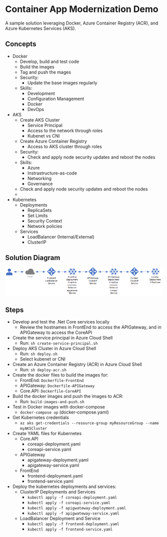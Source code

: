 # Container App Modernization Demo

A sample solution leveraging Docker, Azure Container Registry (ACR), and Azure Kubernetes Services (AKS).

## Concepts

- Docker
  - Develop, build and test code
  - Build the images
  - Tag and push the mages
  - Security:
    - Update the base images regularly
  - Skills:
    - Development
    - Configuration Management
    - Docker
    - DevOps
- AKS
  - Create AKS Cluster
    - Service Principal
    - Access to the network through roles
    - Kubenet vs CNI
  - Create Azure Container Registry
    - Access to AKS cluster through roles
  - Security:
    - Check and apply node security updates and reboot the nodes
  - Skills:
    - Azure
    - Instrastructure-as-code
    - Networking
    - Governance
  - Check and apply node security updates and reboot the nodes
  - 
- Kubernetes
  - Deployments
    - ReplicaSets
    - Set Limits
    - Security Context
    - Network policies
  - Services
    - LoadBalancer (Internal/External)
    - ClusterIP

## Solution Diagram

![Solution Diagram](Diagram.png)

## Steps

- Develop and test the .Net Core services locally
  - Review the hostnames in FrontEnd to access the APIGateway, and in APIGateway to access the CoreAPI
- Create the service principal in Azure Cloud Shell
  - Run: ```sh create-service-principal.sh```
- Deploy AKS Cluster in Azure Cloud Shell
  - Run: ```sh deploy.sh```
  - Select kubenet or CNI
- Create an Azure Container Registry (ACR) in Azure Cloud Shell
  - Run: ```sh deploy-acr.sh```
- Create the docker files to build the images for:
  - FrontEnd: ```Dockerfile-FrontEnd```
  - APIGateway: ```Dockerfile-APIGateway```
  - Core.API: ```Dockerfile-CoreAPI```
- Build the docker images and push the images to ACR:
  - Run: ```build-images-and-push.sh``` 
- Test in Docker images with docker-compose
  - ```docker-compose up``` (docker-compose.yaml)
- Get Kubernetes credentials
  - ```az aks get-credentials --resource-group myResourceGroup --name myAKSCluster```
- Create YAML files for Kubernetes
  - Core.API
    - coreapi-deployment.yaml
    - coreapi-service.yaml
  - APIGateway
    - apigateway-deployment.yaml
    - apigateway-service.yaml 
  - FrontEnd
    - frontend-deployment.yaml
    - frontend-service.yaml 
- Deploy the kubernetes deployments and services:
  - ClusterIP Deployments and Services
      - ```kubectl apply -f coreapi-deployment.yaml```
      - ```kubectl apply -f coreapi-service.yaml```
      - ```kubectl apply -f apigwateway-deployment.yaml```
      - ```kubectl apply -f apigwateway-service.yaml```
  - LoadBalancer Deployment and Service
    - ```kubectl apply -f frontend-deployment.yaml```
    - ```kubectl apply -f frontend-service.yaml```
